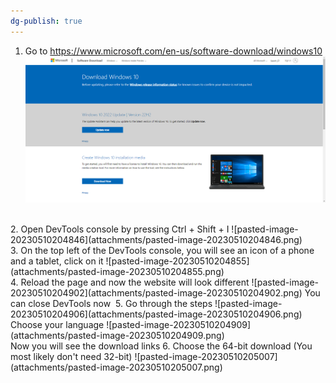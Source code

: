 ```yaml
---
dg-publish: true
---
```

1. Go to https://www.microsoft.com/en-us/software-download/windows10  
![pasted-image-20230510204836](attachments/pasted-image-20230510204836.png)
<br>
2. Open DevTools console by pressing Ctrl + Shift + I  
![pasted-image-20230510204846](attachments/pasted-image-20230510204846.png)
<br>
3. On the top left of the DevTools console, you will see an icon of a phone and a tablet, click on it  
![pasted-image-20230510204855](attachments/pasted-image-20230510204855.png)
<br>
4. Reload the page and now the website will look different  
![pasted-image-20230510204902](attachments/pasted-image-20230510204902.png)  
You can close DevTools now 
5. Go through the steps  
![pasted-image-20230510204906](attachments/pasted-image-20230510204906.png)
<br>
Choose your language  
![pasted-image-20230510204909](attachments/pasted-image-20230510204909.png)  
<br>
Now you will see the download links  
6. Choose the 64-bit download (You most likely don't need 32-bit)  
![pasted-image-20230510205007](attachments/pasted-image-20230510205007.png)